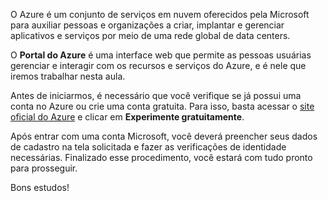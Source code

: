 ﻿O Azure é um conjunto de serviços em nuvem oferecidos pela Microsoft para auxiliar pessoas e organizações a criar, implantar e gerenciar aplicativos e serviços por meio de uma rede global de data centers.

O **Portal do Azure** é uma interface web que permite as pessoas usuárias gerenciar e interagir com os recursos e serviços do Azure, e é nele que iremos trabalhar nesta aula.

Antes de iniciarmos, é necessário que você verifique se já possui uma conta no Azure ou crie uma conta gratuita. Para isso, basta acessar o [site oficial do Azure](https://azure.microsoft.com/pt-br/free/) e clicar em **Experimente gratuitamente**.

Após entrar com uma conta Microsoft, você deverá preencher seus dados de cadastro na tela solicitada e fazer as verificações de identidade necessárias. Finalizado esse procedimento, você estará com tudo pronto para prosseguir.

Bons estudos!